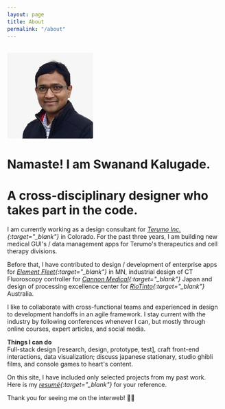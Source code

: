 ```yaml
---
layout: page
title: About
permalink: "/about"
---
```

<br>
<img src="/assets/img/swanandkalugade.jpeg" 
    alt="photo of Swanand Kalugade" 
    width="200px" 
    style="border-radius: 0.2em;"
/>

# Namaste! I am Swanand Kalugade.  
# A cross-disciplinary designer who takes part in the code.  
I am currently working as a design consultant for *[Terumo Inc.](https://www.terumobct.com "Visit Terumo BCT website"){:target="_blank"}* in Colorado. For the past three years, I am building new medical GUI's / data management apps for Terumo's therapeutics and cell therapy divisions.  

Before that, I have contributed to design / development of enterprise apps for *[Element Fleet](https://www.elementfleet.com){:target="_blank"}* in MN, industrial design of CT Fluoroscopy controller for *[Cannon Medical](https://global.medical.canon/products/xray){:target="_blank"}* Japan and design of processing excellence center for *[RioTinto](https://www.riotinto.com/about){:target="_blank"}* Australia.  

I like to collaborate with cross-functional teams and experienced in design to development handoffs in an agile framework. I stay current with the industry by following conferences whenever I can, but mostly through online courses, expert articles, and social media.  

**Things I can do**  
Full-stack design [research, design, prototype, test], craft front-end interactions, data visualization; discuss japanese stationary, studio ghibli films, and console games to heart's content.  

On this site, I have included only selected projects from my past work.  
Here is my *[resumé](/assets/docs/Resume_SwanandKalugade_2020.pdf "Show Swanand's Resumé"){:target="_blank"}* for your reference.  

Thank you for seeing me on the interweb! 🙏🏼